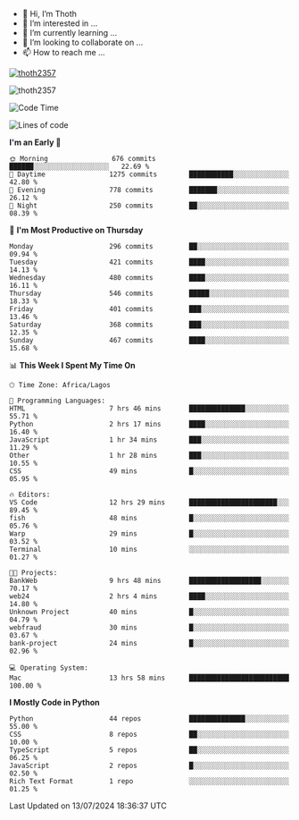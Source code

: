 <!---
thoth2357/thoth2357 is a ✨ special ✨ repository because its `README.md` (this file) appears on your GitHub profile.
You can click the Preview link to take a look at your changes.
--->

- 👋 Hi, I’m Thoth
- 👀 I’m interested in ...
- 🌱 I’m currently learning ...
- 💞️ I’m looking to collaborate on ...
- 📫 How to reach me ...


<p align="left"> <a href="https://github.com/ryo-ma/github-profile-trophy"><img src="https://github-profile-trophy.vercel.app/?username=thoth2357&theme=gruvbox&no-bg=true&no-frame=false&title=MultiLanguage,Commits,Repositories,Stars,Followers,PullRequest,Reviews,Issues" alt="thoth2357" /></a> </p>

<p align="left"> <img src="https://komarev.com/ghpvc/?username=thoth2357&label=Profile%20views&color=0e75b6&style=flat" alt="thoth2357" /> </p>

<!--START_SECTION:waka-->
![Code Time](http://img.shields.io/badge/Code%20Time-3%2C084%20hrs%2045%20mins-blue)

![Lines of code](https://img.shields.io/badge/From%20Hello%20World%20I%27ve%20Written-31.0%20million%20lines%20of%20code-blue)

**I'm an Early 🐤** 

```text
🌞 Morning                676 commits         ██████░░░░░░░░░░░░░░░░░░░   22.69 % 
🌆 Daytime                1275 commits        ███████████░░░░░░░░░░░░░░   42.80 % 
🌃 Evening                778 commits         ███████░░░░░░░░░░░░░░░░░░   26.12 % 
🌙 Night                  250 commits         ██░░░░░░░░░░░░░░░░░░░░░░░   08.39 % 
```
📅 **I'm Most Productive on Thursday** 

```text
Monday                   296 commits         ██░░░░░░░░░░░░░░░░░░░░░░░   09.94 % 
Tuesday                  421 commits         ████░░░░░░░░░░░░░░░░░░░░░   14.13 % 
Wednesday                480 commits         ████░░░░░░░░░░░░░░░░░░░░░   16.11 % 
Thursday                 546 commits         █████░░░░░░░░░░░░░░░░░░░░   18.33 % 
Friday                   401 commits         ███░░░░░░░░░░░░░░░░░░░░░░   13.46 % 
Saturday                 368 commits         ███░░░░░░░░░░░░░░░░░░░░░░   12.35 % 
Sunday                   467 commits         ████░░░░░░░░░░░░░░░░░░░░░   15.68 % 
```


📊 **This Week I Spent My Time On** 

```text
🕑︎ Time Zone: Africa/Lagos

💬 Programming Languages: 
HTML                     7 hrs 46 mins       ██████████████░░░░░░░░░░░   55.71 % 
Python                   2 hrs 17 mins       ████░░░░░░░░░░░░░░░░░░░░░   16.40 % 
JavaScript               1 hr 34 mins        ███░░░░░░░░░░░░░░░░░░░░░░   11.29 % 
Other                    1 hr 28 mins        ███░░░░░░░░░░░░░░░░░░░░░░   10.55 % 
CSS                      49 mins             █░░░░░░░░░░░░░░░░░░░░░░░░   05.95 % 

🔥 Editors: 
VS Code                  12 hrs 29 mins      ██████████████████████░░░   89.45 % 
fish                     48 mins             █░░░░░░░░░░░░░░░░░░░░░░░░   05.76 % 
Warp                     29 mins             █░░░░░░░░░░░░░░░░░░░░░░░░   03.52 % 
Terminal                 10 mins             ░░░░░░░░░░░░░░░░░░░░░░░░░   01.27 % 

🐱‍💻 Projects: 
BankWeb                  9 hrs 48 mins       ██████████████████░░░░░░░   70.17 % 
web24                    2 hrs 4 mins        ████░░░░░░░░░░░░░░░░░░░░░   14.80 % 
Unknown Project          40 mins             █░░░░░░░░░░░░░░░░░░░░░░░░   04.79 % 
webfraud                 30 mins             █░░░░░░░░░░░░░░░░░░░░░░░░   03.67 % 
bank-project             24 mins             █░░░░░░░░░░░░░░░░░░░░░░░░   02.96 % 

💻 Operating System: 
Mac                      13 hrs 58 mins      █████████████████████████   100.00 % 
```

**I Mostly Code in Python** 

```text
Python                   44 repos            ██████████████░░░░░░░░░░░   55.00 % 
CSS                      8 repos             ██░░░░░░░░░░░░░░░░░░░░░░░   10.00 % 
TypeScript               5 repos             ██░░░░░░░░░░░░░░░░░░░░░░░   06.25 % 
JavaScript               2 repos             █░░░░░░░░░░░░░░░░░░░░░░░░   02.50 % 
Rich Text Format         1 repo              ░░░░░░░░░░░░░░░░░░░░░░░░░   01.25 % 
```




 Last Updated on 13/07/2024 18:36:37 UTC
<!--END_SECTION:waka-->
<!--![](http://github-profile-summary-cards.vercel.app/api/cards/profile-details?username=thoth2357&theme=2077)

![](http://github-profile-summary-cards.vercel.app/api/cards/stats?username=thoth2357&theme=2077)![](http://github-profile-summary-cards.vercel.app/api/cards/productive-time?username=thoth2357&theme=2077&utcOffset=8) -->
